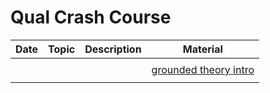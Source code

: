 # Qual Crash Course

| Date | Topic | Description | Material |
|------|-------|-------------|----------|
|      |       |             |          |
|      |       |             |    [grounded theory intro](./readings/grounded_theory_intro.pdf)      |
|      |       |             |          |

